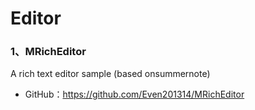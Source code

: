 # Editor
### 1、MRichEditor
A rich text editor sample (based onsummernote)
* GitHub：https://github.com/Even201314/MRichEditor
